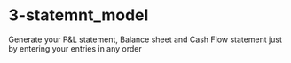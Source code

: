 # 3-statemnt_model
Generate your P&amp;L statement, Balance sheet and Cash Flow statement just by entering your entries in any order

